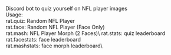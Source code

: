 Discord bot to quiz yourself on NFL player images\
Usage:\
rat.quiz: Random NFL Player\
rat.face: Random NFL Player (Face Only)\
rat.mash: NFL Player Morph (2 Faces)\ 
rat.stats: quiz leaderboard\
rat.facestats: face leaderboard\
rat.mashstats: face morph leaderboard\

